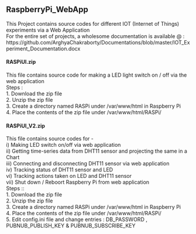 <h2>RaspberryPi_WebApp</h2>
This Project contains source codes for different IOT (Internet of Things) experiments via a Web Application<br>
For the entire set of projects, a wholesome documentation is available @ : https://github.com/ArghyaChakraborty/Documentations/blob/master/IOT_Experiment_Documentation.docx<br> 

<h4>RASPiUI.zip</h4>
This file contains source code for making a LED light switch on / off via the web application<br>
Steps :<br>
1. Download the zip file<br>
2. Unzip the zip file<br>
3. Create a directory named RASPi under /var/www/html in Raspberry Pi<br>
4. Place the contents of the zip file under /var/www/html/RASPi/<br>

<h4>RASPiUI_V2.zip</h4>
This file contains source codes for -<br>
i) Making LED switch on/off via web application<br>
ii) Getting time-series data from DHT11 sensor and projecting the same in a Chart<br>
iii) Connecting and disconnecting DHT11 sensor via web application<br>
iv) Tracking status of DHT11 sensor and LED<br>
vi) Tracking actions taken on LED and DHT11 sensor<br>
vii) Shut down / Reboort Raspberry Pi from web application<br>
Steps ::<br>
1. Download the zip file<br>
2. Unzip the zip file<br>
3. Create a directory named RASPi under /var/www/html in Raspberry Pi<br>
4. Place the contents of the zip file under /var/www/html/RASPi/<br>
5. Edit config.ini file and change entries : DB_PASSWORD , PUBNUB_PUBLISH_KEY & PUBNUB_SUBSCRIBE_KEY<br>

